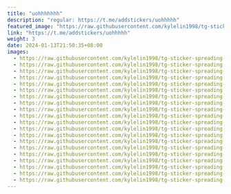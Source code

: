 ```yaml
---
title: "uohhhhhhh"
description: "regular: https://t.me/addstickers/uohhhhh"
featured_image: "https://raw.githubusercontent.com/kylelin1998/tg-sticker-spreading-worldwide-images/main/img/3f4f8caf-e8bc-47db-980e-f8ec7ef7c33f.jpg"
link: "https://t.me/addstickers/uohhhhh"
weight: 3
date: 2024-01-13T21:50:35+08:00
images:
  - https://raw.githubusercontent.com/kylelin1998/tg-sticker-spreading-worldwide-images/main/img/3f4f8caf-e8bc-47db-980e-f8ec7ef7c33f.jpg
  - https://raw.githubusercontent.com/kylelin1998/tg-sticker-spreading-worldwide-images/main/img/dd1b5090-6cdb-41f2-830d-2a8d5fb770c6.jpg
  - https://raw.githubusercontent.com/kylelin1998/tg-sticker-spreading-worldwide-images/main/img/da5da61e-b0bf-4c7e-b509-fedca80db5af.jpg
  - https://raw.githubusercontent.com/kylelin1998/tg-sticker-spreading-worldwide-images/main/img/c7010042-afdf-43e7-b14e-c3e089c86b28.jpg
  - https://raw.githubusercontent.com/kylelin1998/tg-sticker-spreading-worldwide-images/main/img/ded23836-72ad-4e3e-a8dc-94e0bf93897f.jpg
  - https://raw.githubusercontent.com/kylelin1998/tg-sticker-spreading-worldwide-images/main/img/f3f3a76a-816f-47a9-a416-8a1fa6652936.jpg
  - https://raw.githubusercontent.com/kylelin1998/tg-sticker-spreading-worldwide-images/main/img/47746fc0-211c-47d8-8493-24a9166467b5.jpg
  - https://raw.githubusercontent.com/kylelin1998/tg-sticker-spreading-worldwide-images/main/img/4eb3bb6c-d1b5-4543-aad4-57ae183b769b.jpg
  - https://raw.githubusercontent.com/kylelin1998/tg-sticker-spreading-worldwide-images/main/img/d6101b9b-cfc7-4209-87af-5f9c0a6ab04d.jpg
  - https://raw.githubusercontent.com/kylelin1998/tg-sticker-spreading-worldwide-images/main/img/8c391df4-235b-46f0-a363-69d1bab74755.jpg
  - https://raw.githubusercontent.com/kylelin1998/tg-sticker-spreading-worldwide-images/main/img/520c65ce-02fb-449e-83ce-c654117b3a0f.jpg
  - https://raw.githubusercontent.com/kylelin1998/tg-sticker-spreading-worldwide-images/main/img/4f2dc64c-2ca0-456f-964f-fca13c622601.jpg
  - https://raw.githubusercontent.com/kylelin1998/tg-sticker-spreading-worldwide-images/main/img/6eef772e-8220-43d8-b2fa-ab06e24ec56f.jpg
  - https://raw.githubusercontent.com/kylelin1998/tg-sticker-spreading-worldwide-images/main/img/7b43838e-121b-43a7-87f9-f1d8e9286cd6.jpg
  - https://raw.githubusercontent.com/kylelin1998/tg-sticker-spreading-worldwide-images/main/img/2e4742dc-c28e-41fd-8db6-a37c35edc5a4.jpg
  - https://raw.githubusercontent.com/kylelin1998/tg-sticker-spreading-worldwide-images/main/img/fd0a7a1e-6788-4bba-997a-9541271be0e1.jpg
  - https://raw.githubusercontent.com/kylelin1998/tg-sticker-spreading-worldwide-images/main/img/168d00e6-a4f1-4380-b50c-7d39684eda3e.jpg
  - https://raw.githubusercontent.com/kylelin1998/tg-sticker-spreading-worldwide-images/main/img/0515d8b8-27d8-40bd-984e-f0f245f27c54.jpg
  - https://raw.githubusercontent.com/kylelin1998/tg-sticker-spreading-worldwide-images/main/img/3c679e45-b5bd-4b32-8ae7-b9ad05adb4fb.jpg
  - https://raw.githubusercontent.com/kylelin1998/tg-sticker-spreading-worldwide-images/main/img/29c32c81-1605-40d0-a9a1-332b9fe1d469.jpg
---
```

